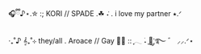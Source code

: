   🎧ྀི♪⋆.✮ :;  KORI // SPADE .☘︎ ݁˖ . i love my partner ⭑.ᐟ
  
 ‧₊˚♪ 𝄞₊˚⊹  they/all . Aroace // Gay 🌹🎶 :: ִֶָ𓂃 ࣪˖ ִֶָ🐇་༘࿐ ゛ ⸝⸝.ᐟ⋆



